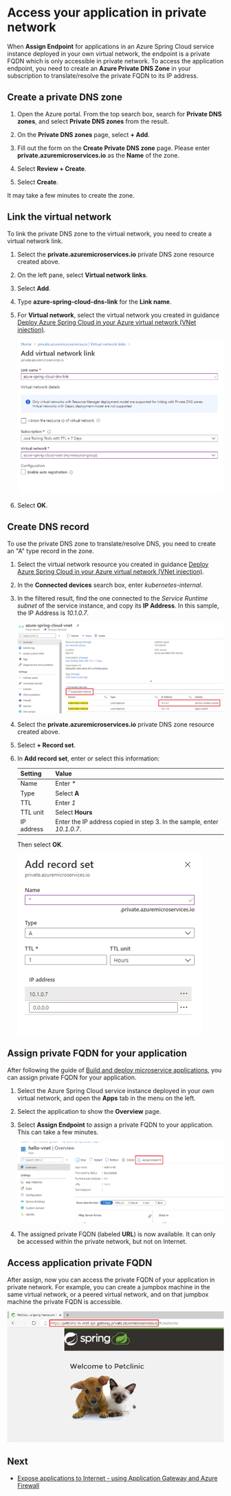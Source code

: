 # Access your application in private network

When **Assign Endpoint** for applications in an Azure Spring Cloud service instance deployed in your own virtual network, the endpoint is a private FQDN which is only accessible in private network. To access the application endpoint, you need to create an **Azure Private DNS Zone** in your subscription to translate/resolve the private FQDN to its IP address.

## Create a private DNS zone

1. Open the Azure portal. From the top search box, search for **Private DNS zones**, and select **Private DNS zones** from the result.

2. On the **Private DNS zones** page, select **+ Add**.

3. Fill out the form on the **Create Private DNS zone** page. Please enter **<span>private.azuremicroservices.io</span>** as the **Name** of the zone.

4. Select **Review + Create**.

5. Select **Create**.

It may take a few minutes to create the zone.

## Link the virtual network

To link the private DNS zone to the virtual network, you need to create a virtual network link.

1. Select the **<span>private.azuremicroservices.io</span>** private DNS zone resource created above.

2. On the left pane, select **Virtual network links**.

3. Select **Add**.

4. Type **azure-spring-cloud-dns-link** for the **Link name**.

5. For **Virtual network**, select the virtual network you created in guidance [Deploy Azure Spring Cloud in your Azure virtual network (VNet injection)](01-deploy-azure-spring-cloud-in-your-vnet.md).

    ![](images/manage-virtual-network/private-dns-zone-link.png)

6. Select **OK**.

## Create DNS record

To use the private DNS zone to translate/resolve DNS, you need to create an "A" type record in the zone.

1. Select the virtual network resource you created in guidance [Deploy Azure Spring Cloud in your Azure virtual network (VNet injection)](01-deploy-azure-spring-cloud-in-your-vnet.md).

2. In the **Connected devices** search box, enter *kubernetes-internal*.

3. In the filtered result, find the one connected to the *Service Runtime subnet* of the service instance, and copy its **IP Address**. In this sample, the IP Address is *10.1.0.7*.

    ![](images/manage-virtual-network/vnet-search-connected-device.png)

4. Select the **<span>private.azuremicroservices.io</span>** private DNS zone resource created above.

5. Select **+ Record set**.

6. In **Add record set**, enter or select this information:

    |Setting     |Value                                                                      |
    |------------|---------------------------------------------------------------------------|
    |Name        |Enter *\**                                                                 |
    |Type        |Select **A**                                                               |
    |TTL         |Enter *1*                                                                  |
    |TTL unit    |Select **Hours**                                                           |
    |IP address  |Enter the IP address copied in step 3. In the sample, enter *10.1.0.7*.    |

    Then select **OK**.

    ![](images/manage-virtual-network/private-dns-zone-add-record.png)

## Assign private FQDN for your application

After following the guide of [Build and deploy microservice applications](https://github.com/Azure/azure-spring-cloud-docs-pr/tree/vnet-injection/docs/manage-virtual-network), you can assign private FQDN for your application.

1. Select the Azure Spring Cloud service instance deployed in your own virtual network, and open the **Apps** tab in the menu on the left.

2. Select the application to show the **Overview** page.

3. Select **Assign Endpoint** to assign a private FQDN to your application. This can take a few minutes.

    ![](images/manage-virtual-network/assign-private-fqdn.png)

4. The assigned private FQDN (labeled **URL**) is now available. It can only be accessed within the private network, but not on Internet.

## Access application private FQDN

After assign, now you can access the private FQDN of your application in private network. For example, you can create a jumpbox machine in the same virtual network, or a peered virtual network, and on that jumpbox machine the private FQDN is accessible.

![](images/manage-virtual-network/access-app-private-fqdn-in-private-network.png)

## Next

- [Expose applications to Internet - using Application Gateway and Azure Firewall](04-make-your-application-accessible-on-internet-appgw.md)